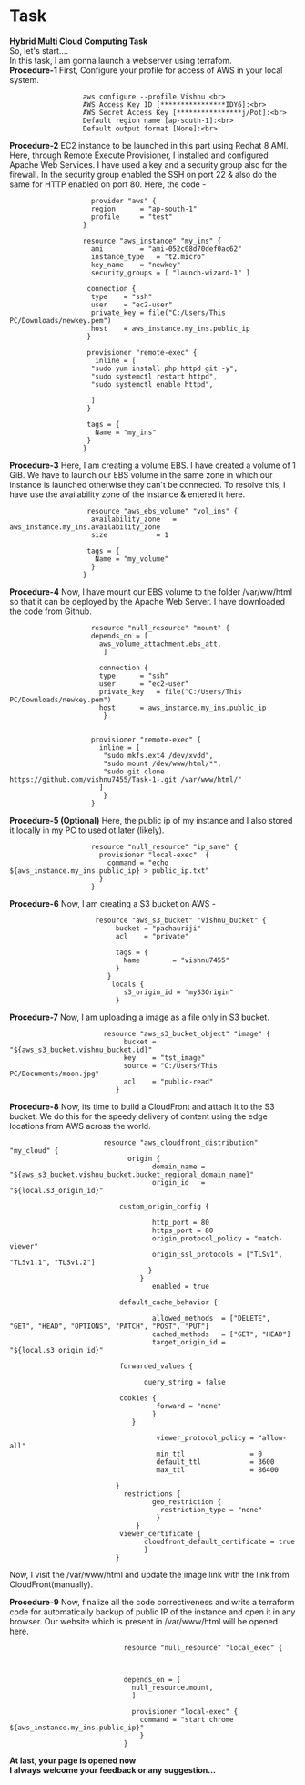 # Task
**Hybrid Multi Cloud Computing Task**<br>
So, let's start....<br>
In this task, I am gonna launch a webserver using terrafom. <br>
**Procedure-1**   First, Configure your profile for access of AWS in your local system.<br>

                      aws configure --profile Vishnu <br>
                      AWS Access Key ID [****************IDY6]:<br>
                      AWS Secret Access Key [****************j/Pot]:<br>
                      Default region name [ap-south-1]:<br>
                      Default output format [None]:<br>

**Procedure-2**   EC2 instance to be launched in this part using Redhat 8 AMI. Here, through Remote Execute Provisioner, I installed and configured Apache Web Services. I have used a key and a security group also for the firewall. In the security group enabled the SSH on port 22 & also do the same for HTTP enabled on port 80. Here, the code - 

                        provider "aws" { 
                        region 		= "ap-south-1"
                        profile 	= "test"
                      }

                      resource "aws_instance" "my_ins" {
                        ami 		= "ami-052c08d70def0ac62"
                        instance_type	= "t2.micro"	
                        key_name	= "newkey"
                        security_groups	= [ "launch-wizard-1" ]

                       connection {
                        type	= "ssh"
                        user	= "ec2-user"
                        private_key = file("C:/Users/This PC/Downloads/newkey.pem")
                        host	= aws_instance.my_ins.public_ip
                       }

                       provisioner "remote-exec" {
                         inline = [
                        "sudo yum install php httpd git -y",
                        "sudo systemctl restart httpd",
                        "sudo systemctl enable httpd",

                        ]
                       }

                       tags = {
                         Name = "my_ins"
                       }
                      }


**Procedure-3** Here, I am creating a volume EBS. I have created a volume of 1 GiB. We have to launch our EBS volume in the same zone in which our instance is launched otherwise they can't be connected. To resolve this, I have use the availability zone of the instance & entered it here.

                       resource "aws_ebs_volume" "vol_ins" {
                        availability_zone	= aws_instance.my_ins.availability_zone
                        size			= 1

                       tags = {
                         Name = "my_volume"
                        }
                      }
 **Procedure-4** Now, I have mount our EBS volume to the folder /var/ww/html so that it can be deployed by the Apache Web Server. I have downloaded the code from Github.     
 
 
                        resource "null_resource" "mount" {
                        depends_on = [
                          aws_volume_attachment.ebs_att,
                           ]

                          connection {
                          type		= "ssh"
                          user		= "ec2-user"
                          private_key	= file("C:/Users/This PC/Downloads/newkey.pem")
                          host		= aws_instance.my_ins.public_ip
                           }


                        provisioner "remote-exec" {
                          inline = [ 
                           "sudo mkfs.ext4 /dev/xvdd",
                           "sudo mount /dev/www/html/*",
                           "sudo git clone https://github.com/vishnu7455/Task-1-.git /var/www/html/"
                          ]
                           }
                        }
                      
 **Procedure-5 (Optional)** Here, the public ip of my instance and I also stored it locally in my PC to used ot later (likely).                    


                        resource "null_resource" "ip_save" {
                          provisioner "local-exec"  {
                            command = "echo ${aws_instance.my_ins.public_ip} > public_ip.txt"
                          }
                        }


 **Procedure-6** Now, I am creating a S3 bucket on AWS -
 
                         resource "aws_s3_bucket" "vishnu_bucket" {
                              bucket = "pachauriji"
                              acl    = "private"
                              
                              tags = {
                                Name        = "vishnu7455"
                              }
                            }
                             locals {
                                s3_origin_id = "myS3Origin"
                              }

 **Procedure-7**  Now, I am uploading a image as a file only in S3 bucket. 
 
                           resource "aws_s3_bucket_object" "image" {
                                bucket = "${aws_s3_bucket.vishnu_bucket.id}"
                                key    = "tst_image"
                                source = "C:/Users/This PC/Documents/moon.jpg"
                                acl    = "public-read"
                              }

 
**Procedure-8** Now, its time to build a CloudFront and attach it to the S3 bucket. We do this for the speedy delivery of content using the edge locations from AWS across the world. 


                           resource "aws_cloudfront_distribution" "my_cloud" {
                                 origin {
                                       domain_name = "${aws_s3_bucket.vishnu_bucket.bucket_regional_domain_name}"
                                       origin_id   = "${local.s3_origin_id}"

                               custom_origin_config {

                                       http_port = 80
                                       https_port = 80
                                       origin_protocol_policy = "match-viewer"
                                       origin_ssl_protocols = ["TLSv1", "TLSv1.1", "TLSv1.2"] 
                                      }
                                    }
                                       enabled = true

                               default_cache_behavior {

                                       allowed_methods  = ["DELETE", "GET", "HEAD", "OPTIONS", "PATCH", "POST", "PUT"]
                                       cached_methods   = ["GET", "HEAD"]
                                       target_origin_id = "${local.s3_origin_id}"

                               forwarded_values {

                                     query_string = false

                               cookies {
                                        forward = "none"
                                       }
                                  }

                                        viewer_protocol_policy = "allow-all"
                                        min_ttl                = 0
                                        default_ttl            = 3600
                                        max_ttl                = 86400

                              }
                                restrictions {
                                       geo_restriction {
                                         restriction_type = "none"
                                        }
                                   }
                               viewer_certificate {
                                     cloudfront_default_certificate = true
                                     }
                              }

Now, I visit the /var/www/html and update the image link with the link from CloudFront(manually). 


**Procedure-9**  Now, finalize all the code correctiveness and write a terraform code for automatically backup of public IP of the instance and open it in any browser. Our website which is present in /var/www/html will be opened here. 

                                resource "null_resource" "local_exec" {



                                depends_on = [
                                  null_resource.mount,
                                  ]

                                  provisioner "local-exec" {
                                    command = "start chrome ${aws_instance.my_ins.public_ip}"
                                    }
                                }
**At last, your page is opened now**<br>
**I always welcome your feedback or any suggestion...**

      




